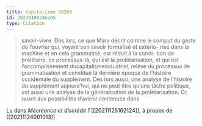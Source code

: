 ```yaml
---
title: Capitalisme 58269
id: 20220108246205
type: Citation
---
```


> savoir-vivre. Dès lors, ce que Marx décrit comme le comput du geste de l’ouvrier qui, voyant son savoir formalisé et extério- risé dans la machine et en cela grammatisé, est réduit à la condi- tion de prolétaire, ce processus-là, qui est la prolétarisation, et qui est l’accomplissement ducapitalismeindustriel, relève du processus de grammatisation et constitue la dernière époque de l’histoire occidentale du supplément. Dès lors aussi, une analyse de l’histoire du supplément aujourd’hui, qui ne peut être qu’une tâche politique, est aussi une analyse de la généralisation de la prolétarisation. Or, quant aux possibilités d’avenir contenues dans

Lu dans *Mécréance et discrédit 1* [[20211125162124]], à propos de [[20211124001013]]